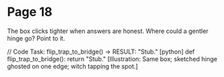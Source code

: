 # Page 18

The box clicks tighter when answers are honest.
Where could a gentler hinge go? Point to it.

// Code Task: flip_trap_to_bridge() → RESULT: "Stub."
[python]
def flip_trap_to_bridge():
    return "Stub."
[Illustration: Same box; sketched hinge ghosted on one edge; witch tapping the spot.]
